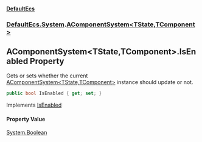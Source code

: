 #### [DefaultEcs](DefaultEcs.md 'DefaultEcs')
### [DefaultEcs.System](DefaultEcs.md#DefaultEcs.System 'DefaultEcs.System').[AComponentSystem&lt;TState,TComponent&gt;](AComponentSystem_TState,TComponent_.md 'DefaultEcs.System.AComponentSystem<TState,TComponent>')

## AComponentSystem<TState,TComponent>.IsEnabled Property

Gets or sets whether the current [AComponentSystem&lt;TState,TComponent&gt;](AComponentSystem_TState,TComponent_.md 'DefaultEcs.System.AComponentSystem<TState,TComponent>') instance should update or not.

```csharp
public bool IsEnabled { get; set; }
```

Implements [IsEnabled](ISystem_T_.IsEnabled.md 'DefaultEcs.System.ISystem<T>.IsEnabled')

#### Property Value
[System.Boolean](https://docs.microsoft.com/en-us/dotnet/api/System.Boolean 'System.Boolean')